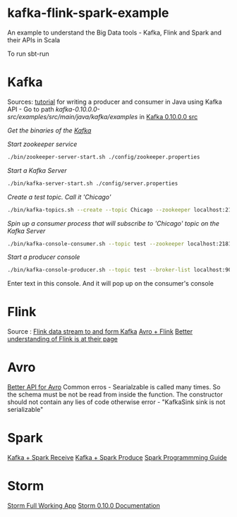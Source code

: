 # kafka-flink-spark-example
An example to understand the Big Data tools - Kafka, Flink and Spark and their APIs in Scala



To run sbt-run

Kafka
=====
Sources:
[tutorial](http://data-artisans.com/kafka-flink-a-practical-how-to/)
for writing a producer and consumer in Java using Kafka API - Go to path *kafka-0.10.0.0-src/examples/src/main/java/kafka/examples* in  [Kafka 0.10.0.0 src](http://kafka.apache.org/downloads.html)

_Get the binaries of the [Kafka](http://kafka.apache.org/downloads.html)_

_Start zookeeper service_
```bash
./bin/zookeeper-server-start.sh ./config/zookeeper.properties
```
_Start a Kafka Server_
```bash
./bin/kafka-server-start.sh ./config/server.properties
```
_Create a test topic. Call it 'Chicago'_
```bash
./bin/kafka-topics.sh --create --topic Chicago --zookeeper localhost:2181 --partitions 1 --replication-factor 1
```
_Spin up a consumer process that will subscribe to 'Chicago' topic on the Kafka Server_
```bash
./bin/kafka-console-consumer.sh --topic test --zookeeper localhost:2181
```
_Start a producer console_
```bash
./bin/kafka-console-producer.sh --topic test --broker-list localhost:9092
```

Enter text in this console. And it will pop up on the consumer's console

Flink
=====
Source :
[Flink data stream to and form Kafka](https://github.com/dataArtisans/kafka-example/)
[Avro + Flink](https://gist.github.com/StephanEwen/d515e10dd1c609f70bed)
[Better understanding of Flink is at their page](https://ci.apache.org/projects/flink/flink-docs-release-1.0/apis/common/index.html)

Avro
====
[Better API for Avro](http://aseigneurin.github.io/2016/03/04/kafka-spark-avro-producing-and-consuming-avro-messages.html)
Common erros - 
Searialzable is called many times. So the schema must be not be read from inside the function.
The constructor should not contain any lies of code otherwise error -  "KafkaSink sink is not serializable"

Spark
=====
[Kafka + Spark Receive](http://spark.apache.org/docs/latest/streaming-kafka-integration.html)
[Kafka + Spark Produce](http://allegro.tech/2015/08/spark-kafka-integration.html)
[Spark Programmming Guide](http://spark.apache.org/docs/latest/programming-guide.html#overview)

Storm
=====
[Storm Full Working App](http://www.tutorialspoint.com/apache_storm/apache_storm_working_example.htm)
[Storm 0.10.0 Documentation](http://storm.apache.org/releases/0.10.0/index.html)
